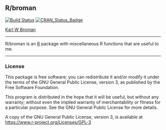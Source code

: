 ## R/broman

[![Build Status](https://travis-ci.org/kbroman/broman.svg?branch=master)](https://travis-ci.org/kbroman/broman)
[![CRAN_Status_Badge](https://www.r-pkg.org/badges/version/broman)](https://cran.r-project.org/package=broman)

[Karl W Broman](https://kbroman.org)

---

R/broman is an [R](https://www.r-project.org) package with miscellaneous R functions that are
useful to me.

---

### License

This package is free software; you can redistribute it and/or modify it
under the terms of the GNU General Public License, version 3, as
published by the Free Software Foundation.

This program is distributed in the hope that it will be useful, but
without any warranty; without even the implied warranty of
merchantability or fitness for a particular purpose.  See the GNU
General Public License for more details.

A copy of the GNU General Public License, version 3, is available at
<https://www.r-project.org/Licenses/GPL-3>

